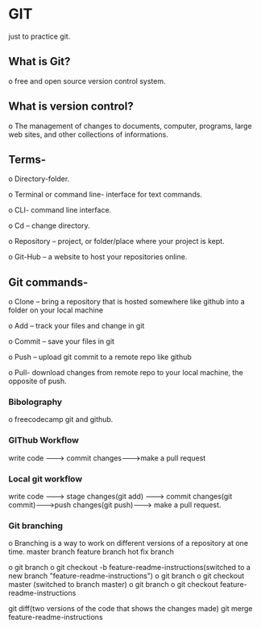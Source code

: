 # GIT
just to practice git.

## What is Git?

  o	free and open source version control system.

## What is version control?

  o	The management of changes to documents, computer, programs, large web sites, and other collections of informations.

## Terms-

  o	Directory-folder.
  
  o	Terminal or command line- interface for text commands.
  
  o	CLI- command line interface.
  
  o	Cd – change directory.
  
  o	Repository – project, or folder/place where your project is kept.
  
  o	Git-Hub – a website to host your repositories online.


## Git commands-
  o	Clone – bring a repository that is hosted somewhere like github into a folder on your local machine
  
  o	Add – track your files and change in git
  
  o	Commit – save your files in git
  
  o	Push – upload git commit to a remote repo like github
  
  o	Pull- download changes from remote repo to your local machine, the opposite of push.

### Bibolography
o	freecodecamp git and github.

### GIThub Workflow
write code ---> commit changes--->make a pull request

### Local git workflow
write code ---> stage changes(git add)
---> commit changes(git commit)--->push changes(git push)---> make a pull request.

### Git branching
o	Branching is a way to work on different versions of a repository at one time.
master branch
feature branch 
hot fix branch

o git branch 
o git checkout -b feature-readme-instructions(switched to a new branch "feature-readme-instructions")
o git branch
o git checkout master (switched to branch master)
o git branch 
o git checkout feature-readme-instructions


git diff(two versions of the code that shows the changes made)
git merge feature-readme-instructions

